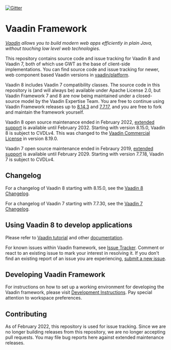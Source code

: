 [![Gitter](https://badges.gitter.im/Join%20Chat.svg)](https://gitter.im/vaadin/framework-8?utm_source=badge&utm_medium=badge&utm_campaign=pr-badge)


# Vaadin Framework

*[Vaadin](https://vaadin.com) allows you to build modern web apps efficiently in plain Java, without touching low level web technologies.*

This repository contains source code and issue tracking for Vaadin 8 and Vaadin 7, both of which use GWT as the base of client-side implementations. You can find source code and issue tracking for newer, web component based Vaadin versions in [vaadin/platform](https://github.com/vaadin/platform).

Vaadin 8 includes Vaadin 7 compatibility classes. The source code in this repository is (and will always be) available under Apache License 2.0, but Vaadin Framework 7 and 8 are now being maintained under a closed-source model by the Vaadin Expertise Team. You are free to continue using Vaadin Framework releases up to [8.14.3](https://github.com/vaadin/framework/releases/tag/8.14.3) and [7.7.17](https://github.com/vaadin/framework/releases/tag/7.7.17), and you are free to fork and maintain the framework yourself.

Vaadin 8 open source maintenance ended in February 2022, [extended support](https://vaadin.com/support/vaadin-8-extended-maintenance) is available until February 2032. Starting with version 8.15.0, Vaadin 8 is subject to CVDLv4. This was changed to the [Vaadin Commercial License](https://vaadin.com/commercial-license-and-service-terms) in version 8.19.0.

Vaadin 7 open source maintenance ended in Febraury 2019, [extended support](https://vaadin.com/support/vaadin-7-extended-maintenance) is available until February 2029. Starting with version 7.7.18, Vaadin 7 is subject to CVDLv4.


## Changelog

For a changelog of Vaadin 8 starting with 8.15.0, see the [Vaadin 8 Changelog](CHANGELOG-VAADIN8.md).

For a changelog of Vaadin 7 starting with 7.7.30, see the [Vaadin 7 Changelog](CHANGELOG-VAADIN7.md).


## Using Vaadin 8 to develop applications

Please refer to [Vaadin tutorial](https://vaadin.com/docs/v8/framework/tutorial.html) and other [documentation](https://vaadin.com/docs/v8/index.html).

For known issues within Vaadin framework, see [Issue Tracker](https://github.com/vaadin/framework/issues). Comment or react to an existing issue to mark your interest in resolving it. If you don't find an existing report of an issue you are experiencing, [submit a new issue](https://github.com/vaadin/framework/issues/new/choose).


## Developing Vaadin Framework

For instructions on how to set up a working environment for developing the Vaadin framework, please visit [Development Instructions](README-DEV.md). Pay special attention to workspace preferences.


## Contributing

As of February 2022, this repository is used for issue tracking. Since we are no longer building releases from this repository, we are no longer accepting pull requests. You may file bug reports here against extended maintenance releases.
